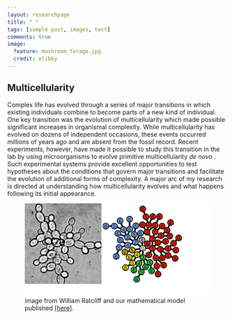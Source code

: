 ```yaml
---
layout: researchpage
title: " "
tags: [sample post, images, test]
comments: true
image:
  feature: mushroom_forage.jpg
  credit: elibby
---
```

## Multicellularity
Complex life has evolved through a series of major transitions in which existing individuals combine to become parts of a new kind of individual. One key transition was the evolution of multicellularity which made possible significant increases in organismal complexity. While multicellularity has evolved on dozens of independent occasions, these events occurred millions of years ago and are absent from the fossil record. Recent experiments, however, have made it possible to study this transition in the lab by using microorganisms to evolve primitive multicellularity <I> de novo </I>. Such experimental systems provide excellent opportunities to test hypotheses about the conditions that govern major transitions and facilitate the evolution of additional forms of complexity. A major arc of my research is directed at understanding how multicellularity evolves and what happens following its initial appearance. 


<figure><img src="/images/snow_model.jpg" alt="Snowflake yeast model" width="512"><figcaption>image from William Ratcliff and our mathematical model published <a href="http://journals.plos.org/ploscompbiol/article?id=10.1371/journal.pcbi.1003803">[here]</a>.</figcaption></figure>


